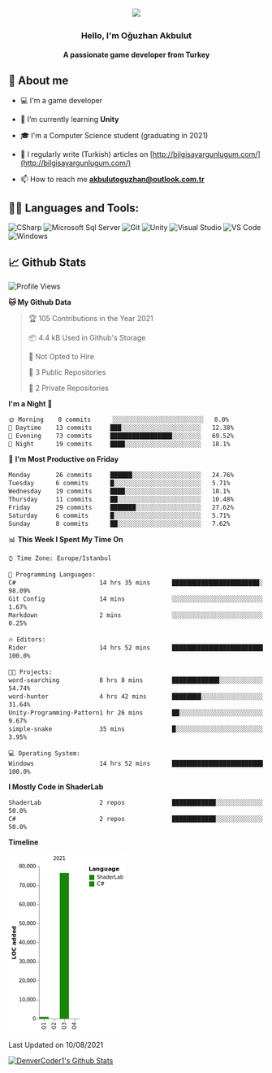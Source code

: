 <h3 align="center"><img width="30%" src="https://i.ibb.co/X8Kzg5W/playing-music-bro.png"></h3>

<h3 align="center">Hello, I'm Oğuzhan Akbulut</h3>
<h4 align="center">A passionate game developer from Turkey</h3>

## 📖 About me

- :computer: I'm a game developer

- 🌱 I’m currently learning **Unity**

- 🎓 I'm a Computer Science student (graduating in 2021)

- 📝 I regularly write (Turkish) articles on [http://bilgisayargunlugum.com/](http://bilgisayargunlugum.com/)

- 📫 How to reach me **akbulutoguzhan@outlook.com.tr**


## 👨‍💻 Languages and Tools:

![CSharp](https://img.shields.io/badge/-C%20Sharp-239120?logo=C-sharp&style=flat-square)
![Microsoft Sql Server](https://img.shields.io/badge/-Sql%20Server-CC2927?style=flat-square&logo=microsoft-sql-server&logoColor=ffffff)
![Git](https://img.shields.io/badge/-Git-%23F05032?style=flat-square&logo=git&logoColor=%23ffffff)
![Unity](https://img.shields.io/badge/-Unity-000000?logo=Unity&style=flat-square)
![Visual Studio](https://img.shields.io/badge/-Visual%20Studio-5C2D91?logo=Visual-Studio&style=flat-square)
![VS Code](http://img.shields.io/badge/-VS%20Code-007ACC?style=flat-square&logo=visual-studio-code&logoColor=ffffff)
![Windows](http://img.shields.io/badge/-Windows-0078D6?style=flat-square&logo=windows&logoColor=ffffff)

## 📈 Github Stats

<!--START_SECTION:waka-->
![Profile Views](http://img.shields.io/badge/Profile%20Views-8-blue)

**🐱 My Github Data** 

> 🏆 105 Contributions in the Year 2021
 > 
> 📦 4.4 kB Used in Github's Storage 
 > 
> 🚫 Not Opted to Hire
 > 
> 📜 3 Public Repositories 
 > 
> 🔑 2 Private Repositories  
 > 
**I'm a Night 🦉** 

```text
🌞 Morning    0 commits      ░░░░░░░░░░░░░░░░░░░░░░░░░   0.0% 
🌆 Daytime    13 commits     ███░░░░░░░░░░░░░░░░░░░░░░   12.38% 
🌃 Evening    73 commits     █████████████████░░░░░░░░   69.52% 
🌙 Night      19 commits     ████░░░░░░░░░░░░░░░░░░░░░   18.1%

```
📅 **I'm Most Productive on Friday** 

```text
Monday       26 commits     ██████░░░░░░░░░░░░░░░░░░░   24.76% 
Tuesday      6 commits      █░░░░░░░░░░░░░░░░░░░░░░░░   5.71% 
Wednesday    19 commits     ████░░░░░░░░░░░░░░░░░░░░░   18.1% 
Thursday     11 commits     ██░░░░░░░░░░░░░░░░░░░░░░░   10.48% 
Friday       29 commits     ███████░░░░░░░░░░░░░░░░░░   27.62% 
Saturday     6 commits      █░░░░░░░░░░░░░░░░░░░░░░░░   5.71% 
Sunday       8 commits      ██░░░░░░░░░░░░░░░░░░░░░░░   7.62%

```


📊 **This Week I Spent My Time On** 

```text
⌚︎ Time Zone: Europe/Istanbul

💬 Programming Languages: 
C#                       14 hrs 35 mins      ████████████████████████░   98.09% 
Git Config               14 mins             ░░░░░░░░░░░░░░░░░░░░░░░░░   1.67% 
Markdown                 2 mins              ░░░░░░░░░░░░░░░░░░░░░░░░░   0.25%

🔥 Editors: 
Rider                    14 hrs 52 mins      █████████████████████████   100.0%

🐱‍💻 Projects: 
word-searching           8 hrs 8 mins        █████████████░░░░░░░░░░░░   54.74% 
word-hunter              4 hrs 42 mins       ████████░░░░░░░░░░░░░░░░░   31.64% 
Unity-Programming-Pattern1 hr 26 mins        ██░░░░░░░░░░░░░░░░░░░░░░░   9.67% 
simple-snake             35 mins             █░░░░░░░░░░░░░░░░░░░░░░░░   3.95%

💻 Operating System: 
Windows                  14 hrs 52 mins      █████████████████████████   100.0%

```

**I Mostly Code in ShaderLab** 

```text
ShaderLab                2 repos             ████████████░░░░░░░░░░░░░   50.0% 
C#                       2 repos             ████████████░░░░░░░░░░░░░   50.0%

```


**Timeline**

![Chart not found](https://raw.githubusercontent.com/akbulutoguzhan/akbulutoguzhan/main/charts/bar_graph.png) 


 Last Updated on 10/08/2021
<!--END_SECTION:waka-->

<!-- https://github.com/anuraghazra/github-readme-stats -->
<a href="https://github.com/anuraghazra/github-readme-stats"><img alt="DenverCoder1's Github Stats" src="https://github-readme-stats.vercel.app/api?username=akbulutoguzhan&show_icons=true&count_private=true&hide=" /></a>
<!--START_SECTION:activity-->

